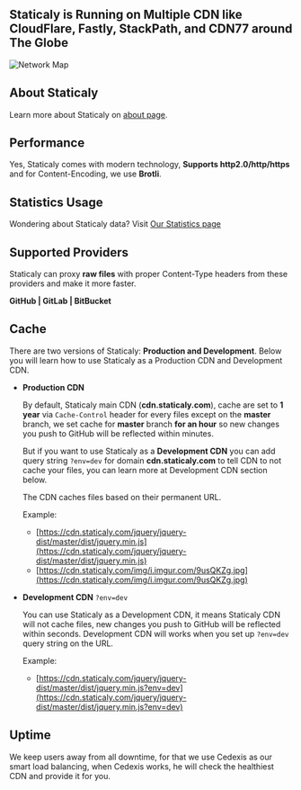 ## Staticaly is Running on Multiple CDN like CloudFlare, Fastly, StackPath, and CDN77 around The Globe

![Network Map](https://staticaly.com/static/images/features/staticaly_net.png)

## About Staticaly

Learn more about Staticaly on [about page](/about).

## Performance

Yes, Staticaly comes with modern technology, **Supports http2.0/http/https** and for Content-Encoding, we use **Brotli**.

## Statistics Usage

Wondering about Staticaly data? Visit [Our Statistics page](/stats)

## Supported Providers

Staticaly can proxy **raw files** with proper Content-Type headers from these providers and make it more faster.

**GitHub \| GitLab \| BitBucket**

## Cache

There are two versions of Staticaly: **Production and Development**. Below you will learn how to use Staticaly as a Production CDN and Development CDN.

*   **Production CDN**

    By default, Staticaly main CDN (**cdn.staticaly.com**), cache are set to **1 year** via `Cache-Control` header for every files except on the **master** branch, we set cache for **master** branch **for an hour** so new changes you push to GitHub will be reflected within minutes.

    But if you want to use Staticaly as a **Development CDN** you can add query string `?env=dev` for domain **cdn.staticaly.com** to tell CDN to not cache your files, you can learn more at Development CDN section below.

    The CDN caches files based on their permanent URL.

    Example:

    * [https://cdn.staticaly.com/jquery/jquery-dist/master/dist/jquery.min.js](https://cdn.staticaly.com/jquery/jquery-dist/master/dist/jquery.min.js)
    * [https://cdn.staticaly.com/img/i.imgur.com/9usQKZg.jpg](https://cdn.staticaly.com/img/i.imgur.com/9usQKZg.jpg)

*   **Development CDN** `?env=dev`

    You can use Staticaly as a Development CDN, it means Staticaly CDN will not cache files, new changes you push to GitHub will be reflected within seconds. Development CDN will works when you set up `?env=dev` query string on the URL.

    Example:

    * [https://cdn.staticaly.com/jquery/jquery-dist/master/dist/jquery.min.js?env=dev](https://cdn.staticaly.com/jquery/jquery-dist/master/dist/jquery.min.js?env=dev)

## Uptime

We keep users away from all downtime, for that we use Cedexis as our smart load balancing, when Cedexis works, he will check the healthiest CDN and provide it for you.
